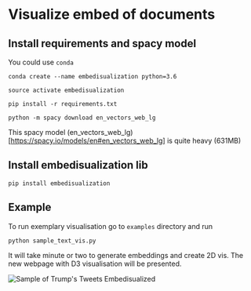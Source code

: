 # Visualize embed of documents

## Install requirements and spacy model

You could use `conda`

`conda create --name embedisualization python=3.6`

`source activate embedisualization`

`pip install -r requirements.txt`

`python -m spacy download en_vectors_web_lg`

This spacy model (en_vectors_web_lg)[https://spacy.io/models/en#en_vectors_web_lg] is quite heavy (631MB)

## Install embedisualization lib

`pip install embedisualization`

## Example

To run exemplary visualisation go to `examples` directory and run

`python sample_text_vis.py`

It will take minute or two to generate embeddings and create 2D vis. The new webpage with D3 visualisation will be presented.

![Sample of Trump's Tweets Embedisualized](https://raw.githubusercontent.com/laugustyniak/embedisualization/master/examples/trump.gif)
